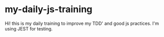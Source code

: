 # my-daily-js-training
Hi! this is my daily training to improve my TDD' and good js practices. I'm using JEST for testing. 
